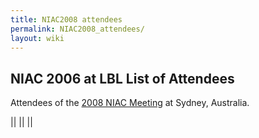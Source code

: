 ```yaml
---
title: NIAC2008 attendees
permalink: NIAC2008_attendees/
layout: wiki
---
```


NIAC 2006 at LBL List of Attendees
----------------------------------

Attendees of the [2008 NIAC Meeting](NIAC2008 "wikilink") at Sydney,
Australia.

||
||
||


